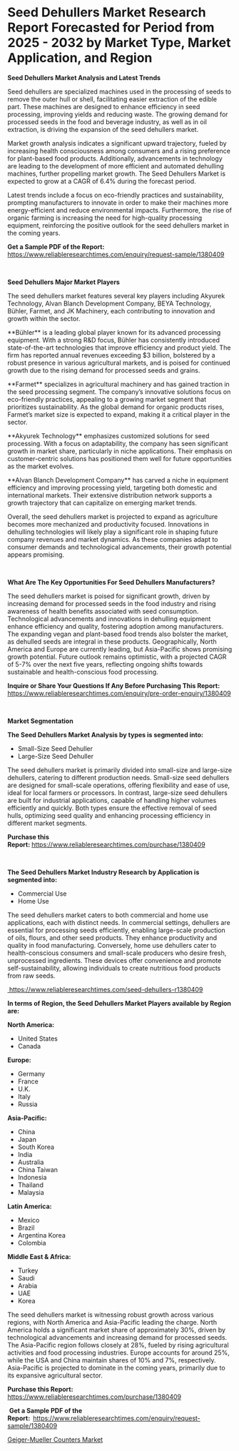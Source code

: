 <p><h1>Seed Dehullers Market Research Report Forecasted for Period from 2025 -  2032 by Market Type, Market Application, and Region</h1></p><p><strong>Seed Dehullers Market Analysis and Latest Trends</strong></p>
<p><p>Seed dehullers are specialized machines used in the processing of seeds to remove the outer hull or shell, facilitating easier extraction of the edible part. These machines are designed to enhance efficiency in seed processing, improving yields and reducing waste. The growing demand for processed seeds in the food and beverage industry, as well as in oil extraction, is driving the expansion of the seed dehullers market.</p><p>Market growth analysis indicates a significant upward trajectory, fueled by increasing health consciousness among consumers and a rising preference for plant-based food products. Additionally, advancements in technology are leading to the development of more efficient and automated dehulling machines, further propelling market growth. The Seed Dehullers Market is expected to grow at a CAGR of 6.4% during the forecast period. </p><p>Latest trends include a focus on eco-friendly practices and sustainability, prompting manufacturers to innovate in order to make their machines more energy-efficient and reduce environmental impacts. Furthermore, the rise of organic farming is increasing the need for high-quality processing equipment, reinforcing the positive outlook for the seed dehullers market in the coming years.</p></p>
<p><strong>Get a Sample PDF of the Report:&nbsp;</strong> <a href="https://www.reliableresearchtimes.com/enquiry/request-sample/1380409?utm_campaign=2006&utm_medium=2&utm_source=Github&utm_content=ia&utm_term=24022025&utm_id=seed-dehullers">https://www.reliableresearchtimes.com/enquiry/request-sample/1380409</a></p>
<p>&nbsp;</p>
<p><strong>Seed Dehullers Major Market Players</strong></p>
<p><p>The seed dehullers market features several key players including Akyurek Technology, Alvan Blanch Development Company, BEYA Technology, Bühler, Farmet, and JK Machinery, each contributing to innovation and growth within the sector.</p><p>**Bühler** is a leading global player known for its advanced processing equipment. With a strong R&D focus, Bühler has consistently introduced state-of-the-art technologies that improve efficiency and product yield. The firm has reported annual revenues exceeding $3 billion, bolstered by a robust presence in various agricultural markets, and is poised for continued growth due to the rising demand for processed seeds and grains.</p><p>**Farmet** specializes in agricultural machinery and has gained traction in the seed processing segment. The company’s innovative solutions focus on eco-friendly practices, appealing to a growing market segment that prioritizes sustainability. As the global demand for organic products rises, Farmet’s market size is expected to expand, making it a critical player in the sector.</p><p>**Akyurek Technology** emphasizes customized solutions for seed processing. With a focus on adaptability, the company has seen significant growth in market share, particularly in niche applications. Their emphasis on customer-centric solutions has positioned them well for future opportunities as the market evolves.</p><p>**Alvan Blanch Development Company** has carved a niche in equipment efficiency and improving processing yield, targeting both domestic and international markets. Their extensive distribution network supports a growth trajectory that can capitalize on emerging market trends.</p><p>Overall, the seed dehullers market is projected to expand as agriculture becomes more mechanized and productivity focused. Innovations in dehulling technologies will likely play a significant role in shaping future company revenues and market dynamics. As these companies adapt to consumer demands and technological advancements, their growth potential appears promising.</p></p>
<p>&nbsp;</p>
<p><strong>What Are The Key Opportunities For Seed Dehullers Manufacturers?</strong></p>
<p><p>The seed dehullers market is poised for significant growth, driven by increasing demand for processed seeds in the food industry and rising awareness of health benefits associated with seed consumption. Technological advancements and innovations in dehulling equipment enhance efficiency and quality, fostering adoption among manufacturers. The expanding vegan and plant-based food trends also bolster the market, as dehulled seeds are integral in these products. Geographically, North America and Europe are currently leading, but Asia-Pacific shows promising growth potential. Future outlook remains optimistic, with a projected CAGR of 5-7% over the next five years, reflecting ongoing shifts towards sustainable and health-conscious food processing.</p></p>
<p><strong>Inquire or Share Your Questions If Any Before Purchasing This Report:</strong> <a href="https://www.reliableresearchtimes.com/enquiry/pre-order-enquiry/1380409?utm_campaign=2006&utm_medium=2&utm_source=Github&utm_content=ia&utm_term=24022025&utm_id=seed-dehullers">https://www.reliableresearchtimes.com/enquiry/pre-order-enquiry/1380409</a></p>
<p>&nbsp;</p>
<p><strong>Market Segmentation</strong></p>
<p><strong>The Seed Dehullers Market Analysis by types is segmented into:</strong></p>
<p><ul><li>Small-Size Seed Dehuller</li><li>Large-Size Seed Dehuller</li></ul></p>
<p><p>The seed dehullers market is primarily divided into small-size and large-size dehullers, catering to different production needs. Small-size seed dehullers are designed for small-scale operations, offering flexibility and ease of use, ideal for local farmers or processors. In contrast, large-size seed dehullers are built for industrial applications, capable of handling higher volumes efficiently and quickly. Both types ensure the effective removal of seed hulls, optimizing seed quality and enhancing processing efficiency in different market segments.</p></p>
<p><strong>Purchase this Report:&nbsp;</strong><a href="https://www.reliableresearchtimes.com/purchase/1380409?utm_campaign=2006&utm_medium=2&utm_source=Github&utm_content=ia&utm_term=24022025&utm_id=seed-dehullers">https://www.reliableresearchtimes.com/purchase/1380409</a></p>
<p>&nbsp;</p>
<p><strong>The Seed Dehullers Market Industry Research by Application is segmented into:</strong></p>
<p><ul><li>Commercial Use</li><li>Home Use</li></ul></p>
<p><p>The seed dehullers market caters to both commercial and home use applications, each with distinct needs. In commercial settings, dehullers are essential for processing seeds efficiently, enabling large-scale production of oils, flours, and other seed products. They enhance productivity and quality in food manufacturing. Conversely, home use dehullers cater to health-conscious consumers and small-scale producers who desire fresh, unprocessed ingredients. These devices offer convenience and promote self-sustainability, allowing individuals to create nutritious food products from raw seeds.</p></p>
<p><a href="https://www.reliableresearchtimes.com/seed-dehullers-r1380409?utm_campaign=2006&utm_medium=2&utm_source=Github&utm_content=ia&utm_term=24022025&utm_id=seed-dehullers">&nbsp;https://www.reliableresearchtimes.com/seed-dehullers-r1380409</a></p>
<p><strong>In terms of Region, the Seed Dehullers Market Players available by Region are:</strong></p>
<p>
    <p> <strong> North America: </strong>
        <ul>
            <li>United States</li>
            <li>Canada</li>
        </ul>
        </p> 
    <p> <strong> Europe: </strong>
        <ul>
            <li>Germany</li>
            <li>France</li>
            <li>U.K.</li>
            <li>Italy</li>
            <li>Russia</li>
        </ul>
        </p> 
    <p> <strong> Asia-Pacific: </strong>
        <ul>
            <li>China</li>
            <li>Japan</li>
            <li>South Korea</li>
            <li>India</li>
            <li>Australia</li>
            <li>China Taiwan</li>
            <li>Indonesia</li>
            <li>Thailand</li>
            <li>Malaysia</li>
        </ul>
        </p> 
    <p> <strong> Latin America: </strong>
        <ul>
            <li>Mexico</li>
            <li>Brazil</li>
            <li>Argentina Korea</li>
            <li>Colombia</li>
        </ul>
        </p> 
    <p> <strong> Middle East & Africa: </strong>
        <ul>
            <li>Turkey</li>
            <li>Saudi</li>
            <li>Arabia</li>
            <li>UAE</li>
            <li>Korea</li>
        </ul>
    </p>
    </p>
<p><p>The seed dehullers market is witnessing robust growth across various regions, with North America and Asia-Pacific leading the charge. North America holds a significant market share of approximately 30%, driven by technological advancements and increasing demand for processed seeds. The Asia-Pacific region follows closely at 28%, fueled by rising agricultural activities and food processing industries. Europe accounts for around 25%, while the USA and China maintain shares of 10% and 7%, respectively. Asia-Pacific is projected to dominate in the coming years, primarily due to its expansive agricultural sector.</p></p>
<p><strong>Purchase this Report: </strong><a href="https://www.reliableresearchtimes.com/purchase/1380409?utm_campaign=2006&utm_medium=2&utm_source=Github&utm_content=ia&utm_term=24022025&utm_id=seed-dehullers">https://www.reliableresearchtimes.com/purchase/1380409</a></p>
<p>&nbsp;<strong>Get a Sample PDF of the Report:&nbsp;&nbsp;</strong><a href="https://www.reliableresearchtimes.com/enquiry/request-sample/1380409?utm_campaign=2006&utm_medium=2&utm_source=Github&utm_content=ia&utm_term=24022025&utm_id=seed-dehullers">https://www.reliableresearchtimes.com/enquiry/request-sample/1380409</a></p>
<p><strong></strong></p>
<p><p><a href="https://github.com/bmorecock/Market-Research-Report-List-6/blob/main/geiger-mueller-counters-market.md?utm_campaign=2006&utm_medium=2&utm_source=Github&utm_content=ia&utm_term=24022025&utm_id=seed-dehullers">Geiger-Mueller Counters Market</a></p></p>